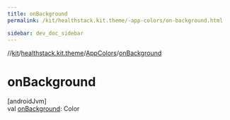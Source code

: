 ```yaml
---
title: onBackground
permalink: /kit/healthstack.kit.theme/-app-colors/on-background.html

sidebar: dev_doc_sidebar
---
```

//[kit](../../../kit.html)/[healthstack.kit.theme](../index.html)/[AppColors](index.html)/[onBackground](on-background.html)



# onBackground



[androidJvm]\
val [onBackground](on-background.html): Color




